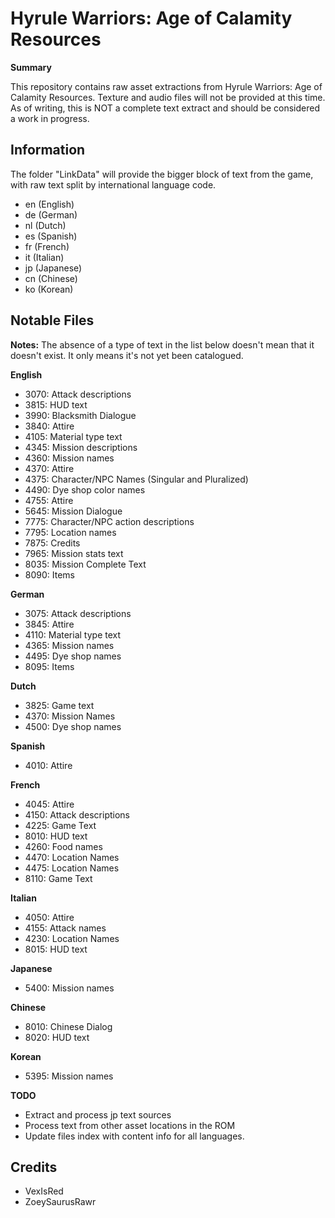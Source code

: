 # Hyrule Warriors: Age of Calamity Resources

**Summary**

This repository contains raw asset extractions from Hyrule Warriors: Age of Calamity Resources. Texture and audio files will not be provided at this time. As of writing, this is NOT a complete text extract and should be considered a work in progress.

## Information

The folder "LinkData" will provide the bigger block of text from the game, with raw text split by international language code.

- en (English)
- de (German)
- nl (Dutch)
- es (Spanish)
- fr (French)
- it (Italian)
- jp (Japanese)
- cn (Chinese)
- ko (Korean)

## Notable Files

**Notes:** The absence of a type of text in the list below doesn't mean that it doesn't exist. It only means it's not yet been catalogued.

**English**

- 3070: Attack descriptions
- 3815: HUD text
- 3990: Blacksmith Dialogue
- 3840: Attire
- 4105: Material type text
- 4345: Mission descriptions
- 4360: Mission names
- 4370: Attire
- 4375: Character/NPC Names (Singular and Pluralized)
- 4490: Dye shop color names
- 4755: Attire
- 5645: Mission Dialogue
- 7775: Character/NPC action descriptions
- 7795: Location names
- 7875: Credits
- 7965: Mission stats text
- 8035: Mission Complete Text
- 8090: Items

**German**

- 3075: Attack descriptions
- 3845: Attire
- 4110: Material type text
- 4365: Mission names
- 4495: Dye shop names
- 8095: Items

**Dutch**

- 3825: Game text
- 4370: Mission Names
- 4500: Dye shop names

**Spanish**

- 4010: Attire

**French**

- 4045: Attire
- 4150: Attack descriptions
- 4225: Game Text
- 8010: HUD text
- 4260: Food names
- 4470: Location Names
- 4475: Location Names
- 8110: Game Text

**Italian**

- 4050: Attire
- 4155: Attack names
- 4230: Location Names
- 8015: HUD text

**Japanese**
- 5400: Mission names

**Chinese**
- 8010: Chinese Dialog
- 8020: HUD text

**Korean**
- 5395: Mission names

**TODO**

- Extract and process jp text sources
- Process text from other asset locations in the ROM
- Update files index with content info for all languages.

## Credits

- VexIsRed
- ZoeySaurusRawr
